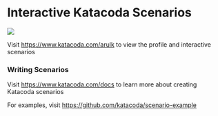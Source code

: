 # Interactive Katacoda Scenarios

[![](http://shields.katacoda.com/katacoda/arulk/count.svg)](https://www.katacoda.com/arulk "Get your profile on Katacoda.com")

Visit https://www.katacoda.com/arulk to view the profile and interactive scenarios

### Writing Scenarios
Visit https://www.katacoda.com/docs to learn more about creating Katacoda scenarios

For examples, visit https://github.com/katacoda/scenario-example
